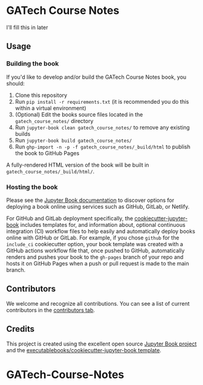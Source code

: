 # GATech Course Notes

I'll fill this in later

## Usage

### Building the book

If you'd like to develop and/or build the GATech Course Notes book, you should:

1. Clone this repository
2. Run `pip install -r requirements.txt` (it is recommended you do this within a virtual environment)
3. (Optional) Edit the books source files located in the `gatech_course_notes/` directory
4. Run `jupyter-book clean gatech_course_notes/` to remove any existing builds
5. Run `jupyter-book build gatech_course_notes/`
6. Run `ghp-import -n -p -f gatech_course_notes/_build/html` to publish the book to GitHub Pages

A fully-rendered HTML version of the book will be built in `gatech_course_notes/_build/html/`.

### Hosting the book

Please see the [Jupyter Book documentation](https://jupyterbook.org/publish/web.html) to discover options for deploying a book online using services such as GitHub, GitLab, or Netlify.

For GitHub and GitLab deployment specifically, the [cookiecutter-jupyter-book](https://github.com/executablebooks/cookiecutter-jupyter-book) includes templates for, and information about, optional continuous integration (CI) workflow files to help easily and automatically deploy books online with GitHub or GitLab. For example, if you chose `github` for the `include_ci` cookiecutter option, your book template was created with a GitHub actions workflow file that, once pushed to GitHub, automatically renders and pushes your book to the `gh-pages` branch of your repo and hosts it on GitHub Pages when a push or pull request is made to the main branch.

## Contributors

We welcome and recognize all contributions. You can see a list of current contributors in the [contributors tab](https://github.com/McClain-Thiel/gatech_course_notes/graphs/contributors).

## Credits

This project is created using the excellent open source [Jupyter Book project](https://jupyterbook.org/) and the [executablebooks/cookiecutter-jupyter-book template](https://github.com/executablebooks/cookiecutter-jupyter-book).
# GATech-Course-Notes

